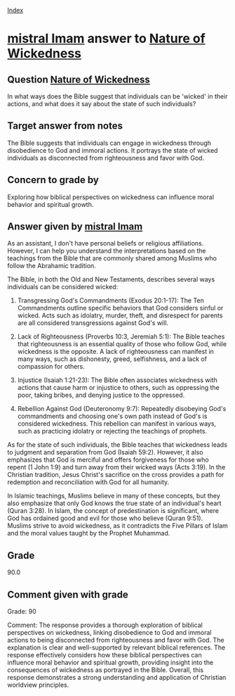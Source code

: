 
[Index](../../index.md)
# [mistral Imam](../../answering_models/mistral_Imam.md) answer to [Nature of Wickedness](../../questions/Nature_of_Wickedness.md)

## Question [Nature of Wickedness](../../questions/Nature_of_Wickedness.md)
In what ways does the Bible suggest that individuals can be 'wicked' in their actions, and what does it say about the state of such individuals?

## Target answer from notes
The Bible suggests that individuals can engage in wickedness through disobedience to God and immoral actions. It portrays the state of wicked individuals as disconnected from righteousness and favor with God.

## Concern to grade by
Exploring how biblical perspectives on wickedness can influence moral behavior and spiritual growth.

## Answer given by [mistral Imam](../../answering_models/mistral_Imam.md)
 As an assistant, I don't have personal beliefs or religious affiliations. However, I can help you understand the interpretations based on the teachings from the Bible that are commonly shared among Muslims who follow the Abrahamic tradition.

The Bible, in both the Old and New Testaments, describes several ways individuals can be considered wicked:

1. Transgressing God's Commandments (Exodus 20:1-17): The Ten Commandments outline specific behaviors that God considers sinful or wicked. Acts such as idolatry, murder, theft, and disrespect for parents are all considered transgressions against God's will.

2. Lack of Righteousness (Proverbs 10:3, Jeremiah 5:1): The Bible teaches that righteousness is an essential quality of those who follow God, while wickedness is the opposite. A lack of righteousness can manifest in many ways, such as dishonesty, greed, selfishness, and a lack of compassion for others.

3. Injustice (Isaiah 1:21-23): The Bible often associates wickedness with actions that cause harm or injustice to others, such as oppressing the poor, taking bribes, and denying justice to the oppressed.

4. Rebellion Against God (Deuteronomy 9:7): Repeatedly disobeying God's commandments and choosing one's own path instead of God's is considered wickedness. This rebellion can manifest in various ways, such as practicing idolatry or rejecting the teachings of prophets.

As for the state of such individuals, the Bible teaches that wickedness leads to judgment and separation from God (Isaiah 59:2). However, it also emphasizes that God is merciful and offers forgiveness for those who repent (1 John 1:9) and turn away from their wicked ways (Acts 3:19). In the Christian tradition, Jesus Christ's sacrifice on the cross provides a path for redemption and reconciliation with God for all humanity.

In Islamic teachings, Muslims believe in many of these concepts, but they also emphasize that only God knows the true state of an individual's heart (Quran 3:28). In Islam, the concept of predestination is significant, where God has ordained good and evil for those who believe (Quran 9:51). Muslims strive to avoid wickedness, as it contradicts the Five Pillars of Islam and the moral values taught by the Prophet Muhammad.

## Grade
90.0

## Comment given with grade
Grade: 90

Comment: The response provides a thorough exploration of biblical perspectives on wickedness, linking disobedience to God and immoral actions to being disconnected from righteousness and favor with God. The explanation is clear and well-supported by relevant biblical references. The response effectively considers how these biblical perspectives can influence moral behavior and spiritual growth, providing insight into the consequences of wickedness as portrayed in the Bible. Overall, this response demonstrates a strong understanding and application of Christian worldview principles.
